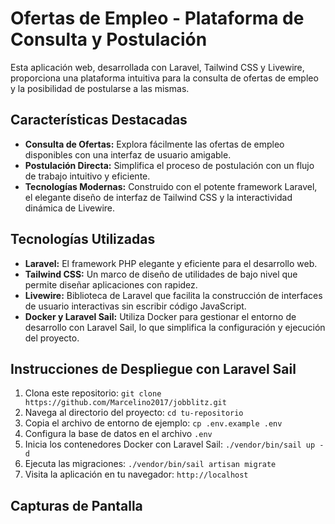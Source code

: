 # Ofertas de Empleo - Plataforma de Consulta y Postulación

Esta aplicación web, desarrollada con Laravel, Tailwind CSS y Livewire, proporciona una plataforma intuitiva para la consulta de ofertas de empleo y la posibilidad de postularse a las mismas.

## Características Destacadas
- **Consulta de Ofertas:** Explora fácilmente las ofertas de empleo disponibles con una interfaz de usuario amigable.
- **Postulación Directa:** Simplifica el proceso de postulación con un flujo de trabajo intuitivo y eficiente.
- **Tecnologías Modernas:** Construido con el potente framework Laravel, el elegante diseño de interfaz de Tailwind CSS y la interactividad dinámica de Livewire.

## Tecnologías Utilizadas
- **Laravel:** El framework PHP elegante y eficiente para el desarrollo web.
- **Tailwind CSS:** Un marco de diseño de utilidades de bajo nivel que permite diseñar aplicaciones con rapidez.
- **Livewire:** Biblioteca de Laravel que facilita la construcción de interfaces de usuario interactivas sin escribir código JavaScript.
- **Docker y Laravel Sail:** Utiliza Docker para gestionar el entorno de desarrollo con Laravel Sail, lo que simplifica la configuración y ejecución del proyecto.

## Instrucciones de Despliegue con Laravel Sail
1. Clona este repositorio: `git clone https://github.com/Marcelino2017/jobblitz.git`
2. Navega al directorio del proyecto: `cd tu-repositorio`
3. Copia el archivo de entorno de ejemplo: `cp .env.example .env`
4. Configura la base de datos en el archivo `.env`
5. Inicia los contenedores Docker con Laravel Sail: `./vendor/bin/sail up -d`
6. Ejecuta las migraciones: `./vendor/bin/sail artisan migrate`
7. Visita la aplicación en tu navegador: `http://localhost`


## Capturas de Pantalla
<!-- [![Captura de Pantalla 1](ruta-a-imagen-1.png)](ruta-a-imagen-1.png)
[![Captura de Pantalla 2](ruta-a-imagen-2.png)](ruta-a-imagen-2.png)
 -->
